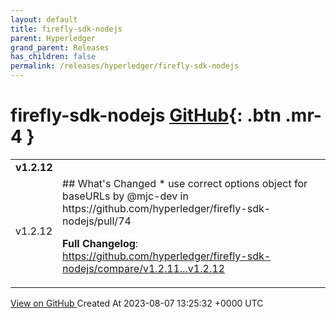 ```yaml
---
layout: default
title: firefly-sdk-nodejs
parent: Hyperledger
grand_parent: Releases
has_children: false
permalink: /releases/hyperledger/firefly-sdk-nodejs
---
```


# firefly-sdk-nodejs <span class="fs-3 right-align">[GitHub](https://github.com/hyperledger/firefly-sdk-nodejs){: .btn .mr-4 }</span>


<div>
    <table>
        <tr>
            <td colspan="2">
                <b>
                    v1.2.12
                </b>
            </td>
        </tr>
        <tr>
            <td>
                <span class="chip">
                    v1.2.12
                </span>
            </td>
            <td>
                ## What's Changed
* use correct options object for baseURLs by @mjc-dev in https://github.com/hyperledger/firefly-sdk-nodejs/pull/74


**Full Changelog**: https://github.com/hyperledger/firefly-sdk-nodejs/compare/v1.2.11...v1.2.12
            </td>
        </tr>
    </table>
    <a href="https://github.com/hyperledger/firefly-sdk-nodejs/releases/tag/v1.2.12" class=".btn">
        View on GitHub
    </a>
    <span class="right-align">
        Created At 2023-08-07 13:25:32 +0000 UTC
    </span>
</div>

